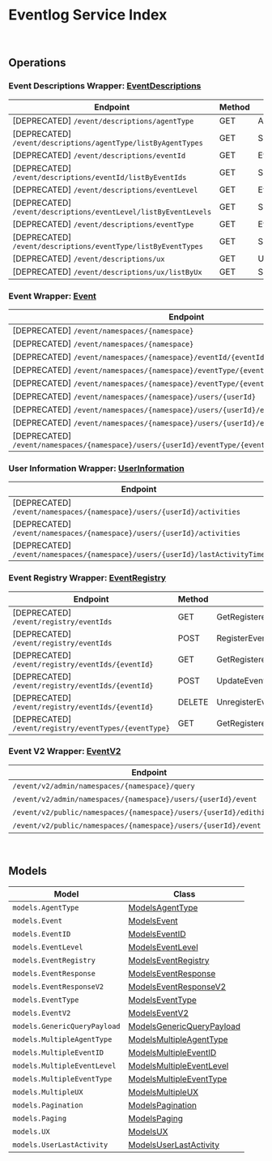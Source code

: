 # Eventlog Service Index

&nbsp;

## Operations

### Event Descriptions Wrapper:  [EventDescriptions](../../src/main/java/net/accelbyte/sdk/api/eventlog/wrappers/EventDescriptions.java)
| Endpoint | Method | ID | Class | Example |
|---|---|---|---|---|
| [DEPRECATED] `/event/descriptions/agentType` | GET | AgentTypeDescriptionHandler | [AgentTypeDescriptionHandler](../../src/main/java/net/accelbyte/sdk/api/eventlog/operations/event_descriptions/AgentTypeDescriptionHandler.java) | [AgentTypeDescriptionHandler](../../samples/cli/src/main/java/net/accelbyte/sdk/cli/api/eventlog/event_descriptions/AgentTypeDescriptionHandler.java) |
| [DEPRECATED] `/event/descriptions/agentType/listByAgentTypes` | GET | SpecificAgentTypeDescriptionHandler | [SpecificAgentTypeDescriptionHandler](../../src/main/java/net/accelbyte/sdk/api/eventlog/operations/event_descriptions/SpecificAgentTypeDescriptionHandler.java) | [SpecificAgentTypeDescriptionHandler](../../samples/cli/src/main/java/net/accelbyte/sdk/cli/api/eventlog/event_descriptions/SpecificAgentTypeDescriptionHandler.java) |
| [DEPRECATED] `/event/descriptions/eventId` | GET | EventIDDescriptionHandler | [EventIDDescriptionHandler](../../src/main/java/net/accelbyte/sdk/api/eventlog/operations/event_descriptions/EventIDDescriptionHandler.java) | [EventIDDescriptionHandler](../../samples/cli/src/main/java/net/accelbyte/sdk/cli/api/eventlog/event_descriptions/EventIDDescriptionHandler.java) |
| [DEPRECATED] `/event/descriptions/eventId/listByEventIds` | GET | SpecificEventIDDescriptionHandler | [SpecificEventIDDescriptionHandler](../../src/main/java/net/accelbyte/sdk/api/eventlog/operations/event_descriptions/SpecificEventIDDescriptionHandler.java) | [SpecificEventIDDescriptionHandler](../../samples/cli/src/main/java/net/accelbyte/sdk/cli/api/eventlog/event_descriptions/SpecificEventIDDescriptionHandler.java) |
| [DEPRECATED] `/event/descriptions/eventLevel` | GET | EventLevelDescriptionHandler | [EventLevelDescriptionHandler](../../src/main/java/net/accelbyte/sdk/api/eventlog/operations/event_descriptions/EventLevelDescriptionHandler.java) | [EventLevelDescriptionHandler](../../samples/cli/src/main/java/net/accelbyte/sdk/cli/api/eventlog/event_descriptions/EventLevelDescriptionHandler.java) |
| [DEPRECATED] `/event/descriptions/eventLevel/listByEventLevels` | GET | SpecificEventLevelDescriptionHandler | [SpecificEventLevelDescriptionHandler](../../src/main/java/net/accelbyte/sdk/api/eventlog/operations/event_descriptions/SpecificEventLevelDescriptionHandler.java) | [SpecificEventLevelDescriptionHandler](../../samples/cli/src/main/java/net/accelbyte/sdk/cli/api/eventlog/event_descriptions/SpecificEventLevelDescriptionHandler.java) |
| [DEPRECATED] `/event/descriptions/eventType` | GET | EventTypeDescriptionHandler | [EventTypeDescriptionHandler](../../src/main/java/net/accelbyte/sdk/api/eventlog/operations/event_descriptions/EventTypeDescriptionHandler.java) | [EventTypeDescriptionHandler](../../samples/cli/src/main/java/net/accelbyte/sdk/cli/api/eventlog/event_descriptions/EventTypeDescriptionHandler.java) |
| [DEPRECATED] `/event/descriptions/eventType/listByEventTypes` | GET | SpecificEventTypeDescriptionHandler | [SpecificEventTypeDescriptionHandler](../../src/main/java/net/accelbyte/sdk/api/eventlog/operations/event_descriptions/SpecificEventTypeDescriptionHandler.java) | [SpecificEventTypeDescriptionHandler](../../samples/cli/src/main/java/net/accelbyte/sdk/cli/api/eventlog/event_descriptions/SpecificEventTypeDescriptionHandler.java) |
| [DEPRECATED] `/event/descriptions/ux` | GET | UXNameDescriptionHandler | [UXNameDescriptionHandler](../../src/main/java/net/accelbyte/sdk/api/eventlog/operations/event_descriptions/UXNameDescriptionHandler.java) | [UXNameDescriptionHandler](../../samples/cli/src/main/java/net/accelbyte/sdk/cli/api/eventlog/event_descriptions/UXNameDescriptionHandler.java) |
| [DEPRECATED] `/event/descriptions/ux/listByUx` | GET | SpecificUXDescriptionHandler | [SpecificUXDescriptionHandler](../../src/main/java/net/accelbyte/sdk/api/eventlog/operations/event_descriptions/SpecificUXDescriptionHandler.java) | [SpecificUXDescriptionHandler](../../samples/cli/src/main/java/net/accelbyte/sdk/cli/api/eventlog/event_descriptions/SpecificUXDescriptionHandler.java) |

### Event Wrapper:  [Event](../../src/main/java/net/accelbyte/sdk/api/eventlog/wrappers/Event.java)
| Endpoint | Method | ID | Class | Example |
|---|---|---|---|---|
| [DEPRECATED] `/event/namespaces/{namespace}` | GET | GetEventByNamespaceHandler | [GetEventByNamespaceHandler](../../src/main/java/net/accelbyte/sdk/api/eventlog/operations/event/GetEventByNamespaceHandler.java) | [GetEventByNamespaceHandler](../../samples/cli/src/main/java/net/accelbyte/sdk/cli/api/eventlog/event/GetEventByNamespaceHandler.java) |
| [DEPRECATED] `/event/namespaces/{namespace}` | POST | PostEventHandler | [PostEventHandler](../../src/main/java/net/accelbyte/sdk/api/eventlog/operations/event/PostEventHandler.java) | [PostEventHandler](../../samples/cli/src/main/java/net/accelbyte/sdk/cli/api/eventlog/event/PostEventHandler.java) |
| [DEPRECATED] `/event/namespaces/{namespace}/eventId/{eventId}` | GET | GetEventByEventIDHandler | [GetEventByEventIDHandler](../../src/main/java/net/accelbyte/sdk/api/eventlog/operations/event/GetEventByEventIDHandler.java) | [GetEventByEventIDHandler](../../samples/cli/src/main/java/net/accelbyte/sdk/cli/api/eventlog/event/GetEventByEventIDHandler.java) |
| [DEPRECATED] `/event/namespaces/{namespace}/eventType/{eventType}` | GET | GetEventByEventTypeHandler | [GetEventByEventTypeHandler](../../src/main/java/net/accelbyte/sdk/api/eventlog/operations/event/GetEventByEventTypeHandler.java) | [GetEventByEventTypeHandler](../../samples/cli/src/main/java/net/accelbyte/sdk/cli/api/eventlog/event/GetEventByEventTypeHandler.java) |
| [DEPRECATED] `/event/namespaces/{namespace}/eventType/{eventType}/eventId/{eventId}` | GET | GetEventByEventTypeAndEventIDHandler | [GetEventByEventTypeAndEventIDHandler](../../src/main/java/net/accelbyte/sdk/api/eventlog/operations/event/GetEventByEventTypeAndEventIDHandler.java) | [GetEventByEventTypeAndEventIDHandler](../../samples/cli/src/main/java/net/accelbyte/sdk/cli/api/eventlog/event/GetEventByEventTypeAndEventIDHandler.java) |
| [DEPRECATED] `/event/namespaces/{namespace}/users/{userId}` | GET | GetEventByUserIDHandler | [GetEventByUserIDHandler](../../src/main/java/net/accelbyte/sdk/api/eventlog/operations/event/GetEventByUserIDHandler.java) | [GetEventByUserIDHandler](../../samples/cli/src/main/java/net/accelbyte/sdk/cli/api/eventlog/event/GetEventByUserIDHandler.java) |
| [DEPRECATED] `/event/namespaces/{namespace}/users/{userId}/eventId/{eventId}` | GET | GetEventByUserIDAndEventIDHandler | [GetEventByUserIDAndEventIDHandler](../../src/main/java/net/accelbyte/sdk/api/eventlog/operations/event/GetEventByUserIDAndEventIDHandler.java) | [GetEventByUserIDAndEventIDHandler](../../samples/cli/src/main/java/net/accelbyte/sdk/cli/api/eventlog/event/GetEventByUserIDAndEventIDHandler.java) |
| [DEPRECATED] `/event/namespaces/{namespace}/users/{userId}/eventType/{eventType}` | GET | GetEventByUserIDAndEventTypeHandler | [GetEventByUserIDAndEventTypeHandler](../../src/main/java/net/accelbyte/sdk/api/eventlog/operations/event/GetEventByUserIDAndEventTypeHandler.java) | [GetEventByUserIDAndEventTypeHandler](../../samples/cli/src/main/java/net/accelbyte/sdk/cli/api/eventlog/event/GetEventByUserIDAndEventTypeHandler.java) |
| [DEPRECATED] `/event/namespaces/{namespace}/users/{userId}/eventType/{eventType}/eventId/{eventId}` | GET | GetEventByUserEventIDAndEventTypeHandler | [GetEventByUserEventIDAndEventTypeHandler](../../src/main/java/net/accelbyte/sdk/api/eventlog/operations/event/GetEventByUserEventIDAndEventTypeHandler.java) | [GetEventByUserEventIDAndEventTypeHandler](../../samples/cli/src/main/java/net/accelbyte/sdk/cli/api/eventlog/event/GetEventByUserEventIDAndEventTypeHandler.java) |

### User Information Wrapper:  [UserInformation](../../src/main/java/net/accelbyte/sdk/api/eventlog/wrappers/UserInformation.java)
| Endpoint | Method | ID | Class | Example |
|---|---|---|---|---|
| [DEPRECATED] `/event/namespaces/{namespace}/users/{userId}/activities` | GET | GetUserActivitiesHandler | [GetUserActivitiesHandler](../../src/main/java/net/accelbyte/sdk/api/eventlog/operations/user_information/GetUserActivitiesHandler.java) | [GetUserActivitiesHandler](../../samples/cli/src/main/java/net/accelbyte/sdk/cli/api/eventlog/user_information/GetUserActivitiesHandler.java) |
| [DEPRECATED] `/event/namespaces/{namespace}/users/{userId}/activities` | DELETE | DeleteUserActivitiesHandler | [DeleteUserActivitiesHandler](../../src/main/java/net/accelbyte/sdk/api/eventlog/operations/user_information/DeleteUserActivitiesHandler.java) | [DeleteUserActivitiesHandler](../../samples/cli/src/main/java/net/accelbyte/sdk/cli/api/eventlog/user_information/DeleteUserActivitiesHandler.java) |
| [DEPRECATED] `/event/namespaces/{namespace}/users/{userId}/lastActivityTime` | GET | LastUserActivityTimeHandler | [LastUserActivityTimeHandler](../../src/main/java/net/accelbyte/sdk/api/eventlog/operations/user_information/LastUserActivityTimeHandler.java) | [LastUserActivityTimeHandler](../../samples/cli/src/main/java/net/accelbyte/sdk/cli/api/eventlog/user_information/LastUserActivityTimeHandler.java) |

### Event Registry Wrapper:  [EventRegistry](../../src/main/java/net/accelbyte/sdk/api/eventlog/wrappers/EventRegistry.java)
| Endpoint | Method | ID | Class | Example |
|---|---|---|---|---|
| [DEPRECATED] `/event/registry/eventIds` | GET | GetRegisteredEventsHandler | [GetRegisteredEventsHandler](../../src/main/java/net/accelbyte/sdk/api/eventlog/operations/event_registry/GetRegisteredEventsHandler.java) | [GetRegisteredEventsHandler](../../samples/cli/src/main/java/net/accelbyte/sdk/cli/api/eventlog/event_registry/GetRegisteredEventsHandler.java) |
| [DEPRECATED] `/event/registry/eventIds` | POST | RegisterEventHandler | [RegisterEventHandler](../../src/main/java/net/accelbyte/sdk/api/eventlog/operations/event_registry/RegisterEventHandler.java) | [RegisterEventHandler](../../samples/cli/src/main/java/net/accelbyte/sdk/cli/api/eventlog/event_registry/RegisterEventHandler.java) |
| [DEPRECATED] `/event/registry/eventIds/{eventId}` | GET | GetRegisteredEventIDHandler | [GetRegisteredEventIDHandler](../../src/main/java/net/accelbyte/sdk/api/eventlog/operations/event_registry/GetRegisteredEventIDHandler.java) | [GetRegisteredEventIDHandler](../../samples/cli/src/main/java/net/accelbyte/sdk/cli/api/eventlog/event_registry/GetRegisteredEventIDHandler.java) |
| [DEPRECATED] `/event/registry/eventIds/{eventId}` | POST | UpdateEventRegistryHandler | [UpdateEventRegistryHandler](../../src/main/java/net/accelbyte/sdk/api/eventlog/operations/event_registry/UpdateEventRegistryHandler.java) | [UpdateEventRegistryHandler](../../samples/cli/src/main/java/net/accelbyte/sdk/cli/api/eventlog/event_registry/UpdateEventRegistryHandler.java) |
| [DEPRECATED] `/event/registry/eventIds/{eventId}` | DELETE | UnregisterEventIDHandler | [UnregisterEventIDHandler](../../src/main/java/net/accelbyte/sdk/api/eventlog/operations/event_registry/UnregisterEventIDHandler.java) | [UnregisterEventIDHandler](../../samples/cli/src/main/java/net/accelbyte/sdk/cli/api/eventlog/event_registry/UnregisterEventIDHandler.java) |
| [DEPRECATED] `/event/registry/eventTypes/{eventType}` | GET | GetRegisteredEventsByEventTypeHandler | [GetRegisteredEventsByEventTypeHandler](../../src/main/java/net/accelbyte/sdk/api/eventlog/operations/event_registry/GetRegisteredEventsByEventTypeHandler.java) | [GetRegisteredEventsByEventTypeHandler](../../samples/cli/src/main/java/net/accelbyte/sdk/cli/api/eventlog/event_registry/GetRegisteredEventsByEventTypeHandler.java) |

### Event V2 Wrapper:  [EventV2](../../src/main/java/net/accelbyte/sdk/api/eventlog/wrappers/EventV2.java)
| Endpoint | Method | ID | Class | Example |
|---|---|---|---|---|
| `/event/v2/admin/namespaces/{namespace}/query` | POST | QueryEventStreamHandler | [QueryEventStreamHandler](../../src/main/java/net/accelbyte/sdk/api/eventlog/operations/event_v2/QueryEventStreamHandler.java) | [QueryEventStreamHandler](../../samples/cli/src/main/java/net/accelbyte/sdk/cli/api/eventlog/event_v2/QueryEventStreamHandler.java) |
| `/event/v2/admin/namespaces/{namespace}/users/{userId}/event` | GET | GetEventSpecificUserV2Handler | [GetEventSpecificUserV2Handler](../../src/main/java/net/accelbyte/sdk/api/eventlog/operations/event_v2/GetEventSpecificUserV2Handler.java) | [GetEventSpecificUserV2Handler](../../samples/cli/src/main/java/net/accelbyte/sdk/cli/api/eventlog/event_v2/GetEventSpecificUserV2Handler.java) |
| `/event/v2/public/namespaces/{namespace}/users/{userId}/edithistory` | GET | GetPublicEditHistory | [GetPublicEditHistory](../../src/main/java/net/accelbyte/sdk/api/eventlog/operations/event_v2/GetPublicEditHistory.java) | [GetPublicEditHistory](../../samples/cli/src/main/java/net/accelbyte/sdk/cli/api/eventlog/event_v2/GetPublicEditHistory.java) |
| `/event/v2/public/namespaces/{namespace}/users/{userId}/event` | GET | GetUserEventsV2Public | [GetUserEventsV2Public](../../src/main/java/net/accelbyte/sdk/api/eventlog/operations/event_v2/GetUserEventsV2Public.java) | [GetUserEventsV2Public](../../samples/cli/src/main/java/net/accelbyte/sdk/cli/api/eventlog/event_v2/GetUserEventsV2Public.java) |


&nbsp;

## Models

| Model | Class |
|---|---|
| `models.AgentType` | [ModelsAgentType](../../src/main/java/net/accelbyte/sdk/api/eventlog/models/ModelsAgentType.java) |
| `models.Event` | [ModelsEvent](../../src/main/java/net/accelbyte/sdk/api/eventlog/models/ModelsEvent.java) |
| `models.EventID` | [ModelsEventID](../../src/main/java/net/accelbyte/sdk/api/eventlog/models/ModelsEventID.java) |
| `models.EventLevel` | [ModelsEventLevel](../../src/main/java/net/accelbyte/sdk/api/eventlog/models/ModelsEventLevel.java) |
| `models.EventRegistry` | [ModelsEventRegistry](../../src/main/java/net/accelbyte/sdk/api/eventlog/models/ModelsEventRegistry.java) |
| `models.EventResponse` | [ModelsEventResponse](../../src/main/java/net/accelbyte/sdk/api/eventlog/models/ModelsEventResponse.java) |
| `models.EventResponseV2` | [ModelsEventResponseV2](../../src/main/java/net/accelbyte/sdk/api/eventlog/models/ModelsEventResponseV2.java) |
| `models.EventType` | [ModelsEventType](../../src/main/java/net/accelbyte/sdk/api/eventlog/models/ModelsEventType.java) |
| `models.EventV2` | [ModelsEventV2](../../src/main/java/net/accelbyte/sdk/api/eventlog/models/ModelsEventV2.java) |
| `models.GenericQueryPayload` | [ModelsGenericQueryPayload](../../src/main/java/net/accelbyte/sdk/api/eventlog/models/ModelsGenericQueryPayload.java) |
| `models.MultipleAgentType` | [ModelsMultipleAgentType](../../src/main/java/net/accelbyte/sdk/api/eventlog/models/ModelsMultipleAgentType.java) |
| `models.MultipleEventID` | [ModelsMultipleEventID](../../src/main/java/net/accelbyte/sdk/api/eventlog/models/ModelsMultipleEventID.java) |
| `models.MultipleEventLevel` | [ModelsMultipleEventLevel](../../src/main/java/net/accelbyte/sdk/api/eventlog/models/ModelsMultipleEventLevel.java) |
| `models.MultipleEventType` | [ModelsMultipleEventType](../../src/main/java/net/accelbyte/sdk/api/eventlog/models/ModelsMultipleEventType.java) |
| `models.MultipleUX` | [ModelsMultipleUX](../../src/main/java/net/accelbyte/sdk/api/eventlog/models/ModelsMultipleUX.java) |
| `models.Pagination` | [ModelsPagination](../../src/main/java/net/accelbyte/sdk/api/eventlog/models/ModelsPagination.java) |
| `models.Paging` | [ModelsPaging](../../src/main/java/net/accelbyte/sdk/api/eventlog/models/ModelsPaging.java) |
| `models.UX` | [ModelsUX](../../src/main/java/net/accelbyte/sdk/api/eventlog/models/ModelsUX.java) |
| `models.UserLastActivity` | [ModelsUserLastActivity](../../src/main/java/net/accelbyte/sdk/api/eventlog/models/ModelsUserLastActivity.java) |
